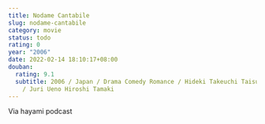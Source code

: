 ```yaml
---
title: Nodame Cantabile
slug: nodame-cantabile
category: movie
status: todo
rating: 0
year: "2006"
date: 2022-02-14 18:10:17+08:00
douban:
  rating: 9.1
  subtitle: 2006 / Japan / Drama Comedy Romance / Hideki Takeuchi Taisuke Kawamura
    / Juri Ueno Hiroshi Tamaki
---
```


Via hayami podcast
